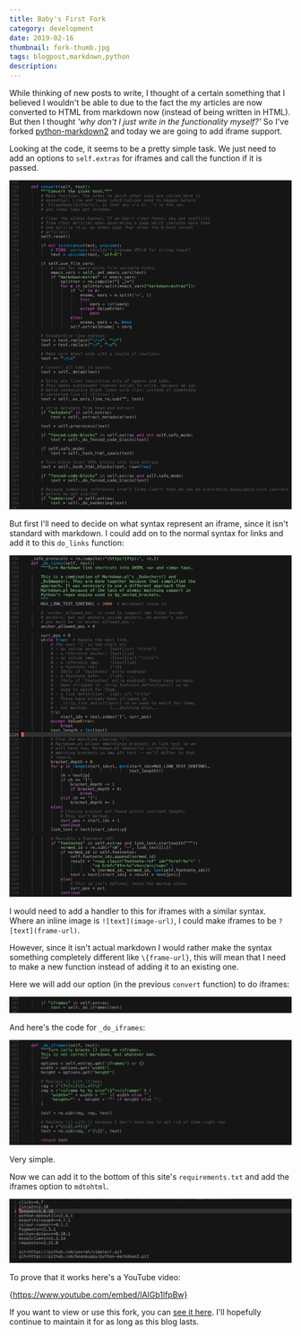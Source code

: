 ```yaml
---
title: Baby's First Fork
category: development
date: 2019-02-16
thumbnail: fork-thumb.jpg
tags: blogpost,markdown,python
description:
---
```


While thinking of new posts to write, I thought of a certain something that I believed I wouldn't be able to due to the fact the my articles are now converted to HTML from markdown now (instead of being written in HTML). But then I thought *'why don't I just write in the functionality myself?'* So I've forked [python-markdown2](https://github.com/trentm/python-markdown2) and today we are going to add iframe support.

Looking at the code, it seems to be a pretty simple task. We just need to add an options to `self.extras` for iframes and call the function if it is passed.

![image-alternative](/website/article/static/img/fork-convert.jpg)

But first I'll need to decide on what syntax represent an iframe, since it isn't standard with markdown. I could add on to the normal syntax for links and add it to this `do_links` function:

![image-alternative](/website/article/static/img/fork-links.jpg)

I would need to add a handler to this for iframes with a similar syntax. Where an inline image is `![text](image-url)`, I could make iframes to be `?[text](frame-url)`.

However, since it isn't actual markdown I would rather make the syntax something completely different like `\{frame-url}`, this will mean that I need to make a new function instead of adding it to an existing one.

Here we will add our option (in the previous `convert` function) to do iframes:

![image-alternative](/website/article/static/img/fork-option.jpg)

And here's the code for `_do_iframes`:

![image-alternative](/website/article/static/img/fork-func.jpg)

Very simple.

Now we can add it to the bottom of this site's `requirements.txt` and add the iframes option to `mdtohtml`.

![image-alternative](/website/article/static/img/fork-requirements.jpg)

To prove that it works here's a YouTube video:

{https://www.youtube.com/embed/lAIGb1lfpBw}

If you want to view or use this fork, you can [see it here](https://github.com/beanpuppy/python-markdown2). I'll hopefully continue to maintain it for as long as this blog lasts.
